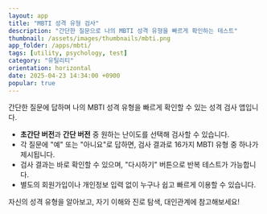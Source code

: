 ```yaml
---
layout: app
title: "MBTI 성격 유형 검사"
description: "간단한 질문으로 나의 MBTI 성격 유형을 빠르게 확인하는 테스트"
thumbnail: /assets/images/thumbnails/mbti.png
app_folder: /apps/mbti/
tags: [utility, psychology, test]
category: "유틸리티"
orientation: horizontal
date: 2025-04-23 14:34:00 +0900
popular: true
---
```


간단한 질문에 답하며 나의 MBTI 성격 유형을 빠르게 확인할 수 있는 성격 검사 앱입니다.

- **초간단 버전**과 **간단 버전** 중 원하는 난이도를 선택해 검사할 수 있습니다.
- 각 질문에 "예" 또는 "아니요"로 답하면, 검사 결과로 16가지 MBTI 유형 중 하나가 제시됩니다.
- 검사 결과는 바로 확인할 수 있으며, "다시하기" 버튼으로 반복 테스트가 가능합니다.
- 별도의 회원가입이나 개인정보 입력 없이 누구나 쉽고 빠르게 이용할 수 있습니다.

자신의 성격 유형을 알아보고, 자기 이해와 진로 탐색, 대인관계에 참고해보세요!
